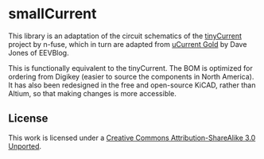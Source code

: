 # smallCurrent

This library is an adaptation of the circuit schematics of the
[tinyCurrent](https://github.com/nfhw/tinycurrent) project by n-fuse, which in
turn are adapted from [uCurrent
Gold](https://www.eevblog.com/projects/ucurrent/) by Dave Jones of EEVBlog.

This is functionally equivalent to the tinyCurrent. The BOM is optimized for
ordering from Digikey (easier to source the components in North America). It has
also been redesigned in the free and open-source KiCAD, rather than Altium, so
that making changes is more accessible.

## License

This work is licensed under a [Creative Commons Attribution-ShareAlike 3.0 Unported](https://creativecommons.org/licenses/by-sa/3.0/).
